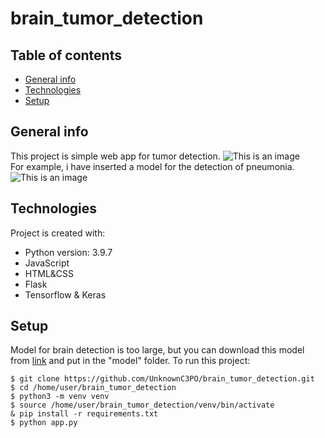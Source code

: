 # brain_tumor_detection
## Table of contents
* [General info](#general-info)
* [Technologies](#technologies)
* [Setup](#setup)

## General info
This project is simple web app for tumor detection.
![This is an image](https://github.com/UnknownC3PO/brain_tumor_detection/blob/main/readme%20image/Tumor_detect)
<br>
For example, i have inserted a model for the detection of pneumonia.
![This is an image](https://github.com/UnknownC3PO/brain_tumor_detection/blob/main/readme%20image/pneumo_detect)
	
## Technologies
Project is created with:
* Python version: 3.9.7
* JavaScript
* HTML&CSS
* Flask
* Tensorflow & Keras
	
## Setup
Model for brain detection is too large, but you can download this model from [link](https://www.dropbox.com/s/wj4op44hc20fszb/model_brain.h5?dl=0) and put in the "model" folder.
To run this project:

```
$ git clone https://github.com/UnknownC3PO/brain_tumor_detection.git
$ cd /home/user/brain_tumor_detection
$ python3 -m venv venv
$ source /home/user/brain_tumor_detection/venv/bin/activate
& pip install -r requirements.txt
$ python app.py
